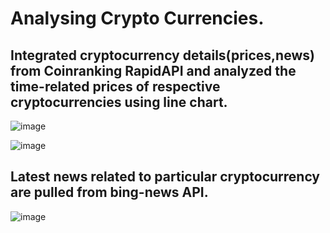 # Analysing Crypto Currencies.

## Integrated cryptocurrency details(prices,news) from Coinranking RapidAPI and analyzed the time-related prices of respective cryptocurrencies using line chart.  

![image](https://user-images.githubusercontent.com/46645498/187671789-3521db3d-7cda-4238-8cb0-ffc4022794fa.png)

![image](https://user-images.githubusercontent.com/46645498/187673377-a8bccff7-0fe2-4233-ab22-3abf271bce91.png)

## Latest news related to particular cryptocurrency are pulled from bing-news API.

![image](https://user-images.githubusercontent.com/46645498/187673676-dbe5418b-d958-457e-975a-8fd372a9e72a.png)


